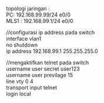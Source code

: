 
topologi jaringan : <br/>
PC: 192.168.99.99/24 e0/0 <br/>
MLS1 : 192.168.99.1/24 e0/0 </br>

//configurasi ip address pada switch <br/>
interface vlan1 <br/>
no shutdown<br/>
ip address 192.168.99.1 255.255.255.0<br/>

//mengaktifkan telnet pada switch<br/>
username user secret user123<br/>
username user previlage 15<br/>
line vty 0 4<br/>
transport input telnet<br/>
login local<br/>
